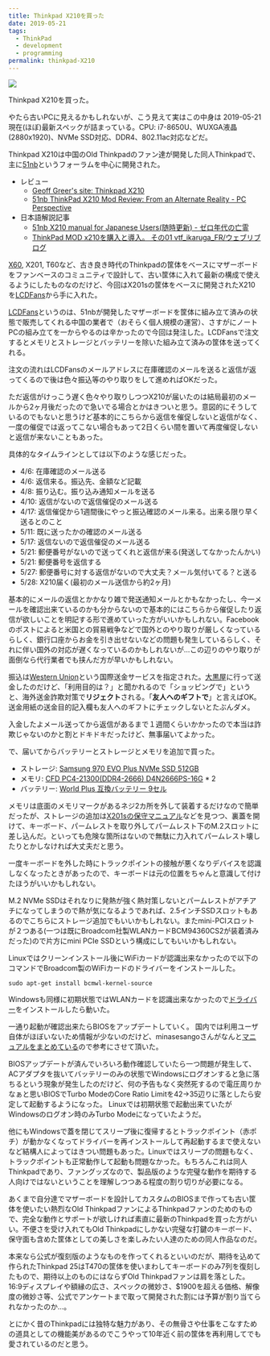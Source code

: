 ```yaml
---
title: Thinkpad X210を買った
date: 2019-05-21
tags:
  - ThinkPad 
  - development
  - programming
permalink: thinkpad-X210
---
```


<img src="https://imgur.com/CzzlwYK.png">

Thinkpad X210を買った。

やたら古いPCに見えるかもしれないが、こう見えて実はこの中身は 2019-05-21 現在(ほぼ)最新スペックが詰まっている。CPU: i7-8650U、WUXGA液晶(2880x1920)、NVMe SSD対応、DDR4、802.11ac対応などだ。

Thinkpad X210は中国のOld Thinkpadのファン達が開発した同人Thinkpadで、主に[51nb](https://forum.51nb.com/forum.php?mod=forumdisplay&fid=1)というフォーラムを中心に開発された。


- レビュー
  - [Geoff Greer's site: Thinkpad X210](https://geoff.greer.fm/2019/03/04/thinkpad-x210/)
  - [51nb ThinkPad X210 Mod Review: From an Alternate Reality \- PC Perspective](https://pcper.com/2018/07/51nb-thinkpad-x210-mod-review-from-an-alternate-reality/)
- 日本語解説記事
  - [51nb X210 manual for Japanese Users\(随時更新\) \- ゼロ年代の亡霊](https://minasesango.hatenablog.com/entry/2018/10/12/213847)
  - [ThinkPad MOD x210を購入と導入。 その01 vtf\_ikaruga\_FR/ウェブリブログ](https://vtf.at.webry.info/201806/article_1.html)

[X60](https://support.lenovo.com/jp/ja/solutions/pd020530), X201, T60など、古き良き時代のThinkpadの筐体をベースにマザーボードをファンベースのコミュニティで設計して、古い筐体に入れて最新の構成で使えるようにしたものなのだけど、今回はX201sの筐体をベースに開発されたX210を[LCDFans](https://www.facebook.com/lcdfans/)から手に入れた。

[LCDFans](https://www.facebook.com/lcdfans/)というのは、51nbが開発したマザーボードを筐体に組み立て済みの状態で販売してくれる中国の業者で（おそらく個人規模の運営）、さすがにノートPCの組み立てを一からやるのは辛かったので今回は発注した。LCDFansで注文するとメモリとストレージとバッテリーを除いた組み立て済みの筐体を送ってくれる。

注文の流れはLCDFansのメールアドレスに在庫確認のメールを送ると返信が返ってくるので後は色々振込等のやり取りをして進めればOKだった。

ただ返信がけっこう遅く色々やり取りしつつX210が届いたのは結局最初のメールから2ヶ月後だったので急いでる場合とかはきついと思う。意図的にそうしているのでもないと思うけど基本的にこちらから返信を催促しないと返信がなく、一度の催促では返ってこない場合もあって2日くらい間を置いて再度催促しないと返信が来ないこともあった。

具体的なタイムラインとしては以下のような感じだった。

- 4/6: 在庫確認のメール送る
- 4/6: 返信来る。振込先、金額など記載
- 4/8: 振り込む。振り込み通知メールを送る
- 4/10: 返信がないので返信催促のメール送る
- 4/17: 返信催促から1週間後にやっと振込確認のメール来る。出来る限り早く送るとのこと
- 5/11: 既に送ったかの確認のメール送る
- 5/17: 返信ないので返信催促のメール送る
- 5/21: 郵便番号がないので送ってくれと返信が来る(発送してなかったんかい)
- 5/21: 郵便番号を返信する
- 5/27: 郵便番号に対する返信がないので大丈夫？メール気付いてる？と送る
- 5/28: X210届く(最初のメール送信から約2ヶ月)

基本的にメールの返信とかかなり雑で発送通知メールとかもなかったし、今一メールを確認出来ているのかも分からないので基本的にはこちらから催促したり返信が欲しいことを明記する形で進めていった方がいいかもしれない。Facebookのポストによると米国との貿易戦争などで国外とのやり取りが厳しくなっているらしく、銀行口座からお金を引き出せないなどの問題も発生しているらしく、それに伴い国外の対応が遅くなっているのかもしれないが…この辺りのやり取りが面倒なら代行業者でも挟んだ方が早いかもしれない。

振込は[Western Union](https://www.westernunion.com/jp/en/coming-soon.html)という国際送金サービスを指定された。[大黒屋](https://www.e-daikoku.com/moneytransfer/)に行って送金したのだけど、「利用目的は？」と聞かれるので「ショッピングで」というと、海外送金詐欺対策で**リジェクト**される。「**友人へのギフトで**」と言えばOK。送金用紙の送金目的記入欄も友人へのギフトにチェックしないとたぶんダメ。

入金したよメール送ってから返信があるまで１週間くらいかかったので本当は詐欺じゃないのかと割とドキドキだったけど、無事届いてよかった。

で、届いてからバッテリーとストレージとメモリを追加で買った。

- ストレージ: [Samsung 970 EVO Plus NVMe SSD 512GB](https://amzn.to/2WuaYnz)
- メモリ: [CFD PC4-21300(DDR4-2666) D4N2666PS-16G](https://amzn.to/2EY5PJK) * 2
- バッテリー: [World Plus 互換バッテリー 9セル](https://amzn.to/31jHl7f)

メモリは底面のメモリマークがあるネジ2カ所を外して装着するだけなので簡単だったが、ストレージの追加は[X201sの保守マニュアル](https://download.lenovo.com/jp/mobiles_pdf/43y6632_05_j.pdf)などを見つつ、裏蓋を開けて、キーボード、パームレストを取り外してパームレスト下のM.2スロットに差し込んだ。といっても危険な箇所はないので無駄に力入れてパームレスト壊したりとかしなければ大丈夫だと思う。

一度キーボードを外した時にトラックポイントの接触が悪くなりデバイスを認識しなくなったときがあったので、キーボードは元の位置をちゃんと意識して付けたほうがいいかもしれない。

M.2 NVMe SSDはそれなりに発熱が強く熱対策しないとパームレストがアチアチになってしまうので熱が気になるようであれば、2.5インチSSDスロットもあるのでこちらにストレージ追加でもいいかもしれない。またmini-PCIスロットが２つある(一つは既にBroadcom社製WLANカードBCM94360CS2が装着済みだった)ので片方にmini PCIe SSDという構成にしてもいいかもしれない。

Linuxではクリーンインストール後にWiFiカードが認識出来なかったので以下のコマンドでBroadcom製のWiFiカードのドライバーをインストールした。

```
sudo apt-get install bcmwl-kernel-source
```

Windowsも同様に初期状態ではWLANカードを認識出来なかったので[ドライバー](http://www.mediafire.com/file/ym19d1dr5peyp1i/Broadcom_BCM94360CS_Driver_Win_78_10-Minihere.com.zip)をインストールしたら動いた。

一通り起動が確認出来たらBIOSをアップデートしていく。
国内では利用ユーザ自体がほぼいないため情報が少ないのだけど、minasesangoさんがなんと[マニュアルをまとめている](https://minasesango.hatenablog.com/entry/2018/10/12/213847)ので参考にさせて頂いた。

BIOSアップデートが済んでいろいろ動作確認していたら一つ問題が発生して、ACアダプタを抜いてバッテリーのみの状態でWindowsにログオンすると急に落ちるという現象が発生したのだけど、何の予告もなく突然死するので電圧周りかなぁと思いBIOSでTurbo ModeのCore Ratio Limitを42→35辺りに落としたら安定して起動するようになった。
Linuxでは初期状態で起動出来ていたがWindowsのログオン時のみTurbo Modeになっていたようだ。

他にもWindowsで蓋を閉じてスリープ後に復帰するとトラックポイント（赤ポチ）が動かなくなってドライバーを再インストールして再起動するまで使えないなど結構人によってはきつい問題もあった。Linuxではスリープの問題もなく、トラックポイントも正常動作して起動も問題なかった。もちろんこれは同人Thinkpadであり、ファングッズなので、製品版のような完璧な動作を期待する人向けではないということを理解しつつある程度の割り切りが必要になる。

あくまで自分達でマザーボードを設計してカスタムのBIOSまで作っても古い筐体を使いたい熱烈なOld ThinkpadファンによるThinkpadファンのためのもので、完全な動作とサポートが欲しければ素直に最新のThinkpadを買った方がいい。不便さを受け入れてもOld Thinkpadにしかない完璧な打鍵のキーボード、保守面も含めた筐体としての美しさを楽しみたい人達のための同人作品なのだ。

本来なら公式が復刻版のようなものを作ってくれるといいのだが、期待を込めて作られたThinkpad 25はT470の筐体を使いまわしてキーボードのみ7列を復刻したもので、期待以上のものにはならずOld Thinkpadファンは肩を落とした。16:9ディスプレイや額縁の広さ、スペックの微妙さ、$1900を超える価格、解像度の微妙さ等、公式でアンケートまで取って開発された割には予算が割り当てられなかったのか…。

とにかく昔のThinkpadには独特な魅力があり、その無骨さや仕事をこなすための道具としての機能美があるのでこうやって10年近く前の筐体を再利用してでも愛されているのだと思う。